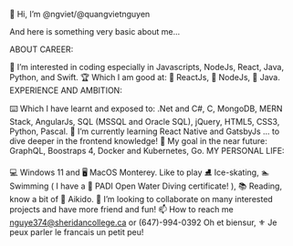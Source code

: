 👋 Hi, I’m @ngviet/@quangvietnguyen

And here is something very basic about me...

ABOUT CAREER:

👀 I’m interested in coding especially in Javascripts, NodeJs, React, Java, Python, and Swift.
🏆 Which I am good at: 🥇 ReactJs, 🥈 NodeJs, 🥉 Java.
EXPERIENCE AND AMBITION:

⌨️ Which I have learnt and exposed to: .Net and C#, C, MongoDB, MERN Stack, AngularJs, SQL (MSSQL and Oracle SQL), jQuery, HTML5, CSS3, Python, Pascal.
🌱 I’m currently learning React Native and GatsbyJs ... to dive deeper in the frontend knowledge!
🎯 My goal in the near future: GraphQL, Boostraps 4, Docker and Kubernetes, Go.
MY PERSONAL LIFE:

💻 Windows 11 and 🖥️ MacOS Monterey.
Like to play ⛸️ Ice-skating, 🏊 Swimming ( I have a 🤿 PADI Open Water Diving certificate! ), 📚 Reading, know a bit of 🥋 Aikido.
💞️ I’m looking to collaborate on many interested projects and have more friend and fun!
📫 How to reach me nguye374@sheridancollege.ca or (647)-994-0392
Oh et biensur, ⚜️ Je peux parler le francais un petit peu!
